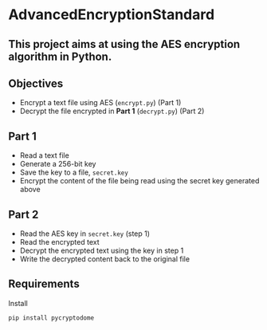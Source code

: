 # AdvancedEncryptionStandard


## This project aims at using the AES encryption algorithm in Python.


## Objectives
* Encrypt a text file using AES (`encrypt.py`) (Part 1)
* Decrypt the file encrypted in **Part 1** (`decrypt.py`) (Part 2)


## Part 1
* Read a text file
* Generate a 256-bit key
* Save the key to a file, `secret.key`
* Encrypt the content of the file being read using the secret key generated above


## Part 2
* Read the AES key in `secret.key` (step 1)
* Read the encrypted text
* Decrypt the encrypted text using the key in step 1
* Write the decrypted content back to the original file



## Requirements
Install
```python
pip install pycryptodome
```
